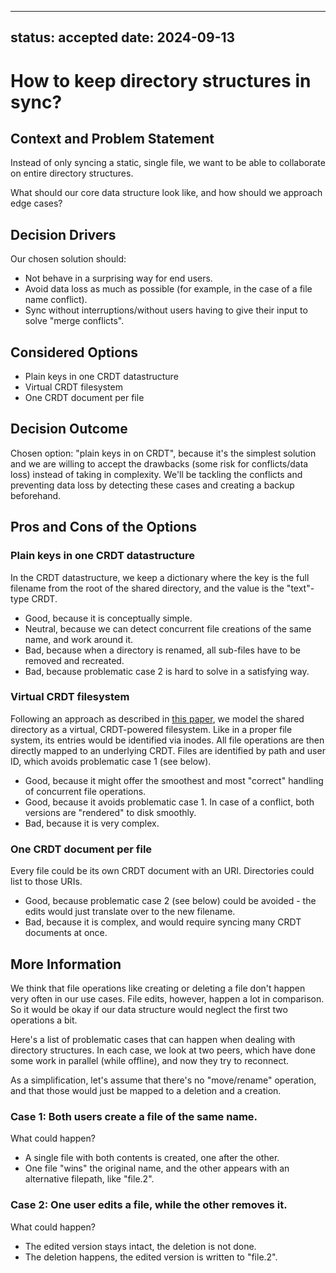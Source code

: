 <!--
SPDX-FileCopyrightText: 2024 blinry <mail@blinry.org>
SPDX-FileCopyrightText: 2024 zormit <nt4u@kpvn.de>
SPDX-License-Identifier: CC-BY-SA-4.0
-->

---
status: accepted
date: 2024-09-13
---
# How to keep directory structures in sync?

## Context and Problem Statement

Instead of only syncing a static, single file, we want to be able to collaborate on entire directory structures.

What should our core data structure look like, and how should we approach edge cases?

## Decision Drivers

Our chosen solution should:

* Not behave in a surprising way for end users.
* Avoid data loss as much as possible (for example, in the case of a file name conflict).
* Sync without interruptions/without users having to give their input to solve "merge conflicts".

## Considered Options

* Plain keys in one CRDT datastructure
* Virtual CRDT filesystem
* One CRDT document per file

## Decision Outcome

Chosen option: "plain keys in on CRDT", because
it's the simplest solution and we are willing to accept the drawbacks (some risk for conflicts/data loss) instead of taking in complexity.
We'll be tackling the conflicts and preventing data loss by detecting these cases and creating a backup beforehand.

## Pros and Cons of the Options

### Plain keys in one CRDT datastructure

In the CRDT datastructure, we keep a dictionary where the key is the full filename from the root of the shared directory, and the value is the "text"-type CRDT.

* Good, because it is conceptually simple.
* Neutral, because we can detect concurrent file creations of the same name, and work around it.
* Bad, because when a directory is renamed, all sub-files have to be removed and recreated.
* Bad, because problematic case 2 is hard to solve in a satisfying way.

### Virtual CRDT filesystem

Following an approach as described in [this paper](https://inria.hal.science/hal-03278658/document), we model the shared directory as a virtual, CRDT-powered filesystem. Like in a proper file system, its entries would be identified via inodes. All file operations are then directly mapped to an underlying CRDT. Files are identified by path and user ID, which avoids problematic case 1 (see below).

* Good, because it might offer the smoothest and most "correct" handling of concurrent file operations.
* Good, because it avoids problematic case 1. In case of a conflict, both versions are "rendered" to disk smoothly.
* Bad, because it is very complex.

### One CRDT document per file

Every file could be its own CRDT document with an URI. Directories could list to those URIs.

* Good, because problematic case 2 (see below) could be avoided - the edits would just translate over to the new filename.
* Bad, because it is complex, and would require syncing many CRDT documents at once.

## More Information

We think that file operations like creating or deleting a file don't happen very often in our use cases. File edits, however, happen a lot in comparison. So it would be okay if our data structure would neglect the first two operations a bit.

Here's a list of problematic cases that can happen when dealing with directory structures. In each case, we look at two peers, which have done some work in parallel (while offline), and now they try to reconnect.

As a simplification, let's assume that there's no "move/rename" operation, and that those would just be mapped to a deletion and a creation.

### Case 1: Both users create a file of the same name.

What could happen?

- A single file with both contents is created, one after the other.
- One file "wins" the original name, and the other appears with an alternative filepath, like "file.2".

### Case 2: One user edits a file, while the other removes it.

What could happen?

- The edited version stays intact, the deletion is not done.
- The deletion happens, the edited version is written to "file.2".

